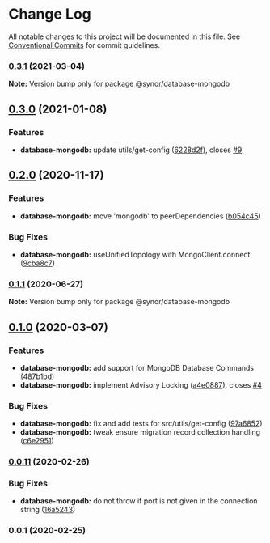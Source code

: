 # Change Log

All notable changes to this project will be documented in this file.
See [Conventional Commits](https://conventionalcommits.org) for commit guidelines.

### [0.3.1](https://github.com/Synor/synor/compare/@synor/database-mongodb@0.3.0...@synor/database-mongodb@0.3.1) (2021-03-04)

**Note:** Version bump only for package @synor/database-mongodb





## [0.3.0](https://github.com/Synor/synor/compare/@synor/database-mongodb@0.2.0...@synor/database-mongodb@0.3.0) (2021-01-08)


### Features

* **database-mongodb:** update utils/get-config ([6228d2f](https://github.com/Synor/synor/commit/6228d2f7185271fc603f695fc7c9c4def71c6886)), closes [#9](https://github.com/Synor/synor/issues/9)



## [0.2.0](https://github.com/Synor/synor/compare/@synor/database-mongodb@0.1.1...@synor/database-mongodb@0.2.0) (2020-11-17)


### Features

* **database-mongodb:** move 'mongodb' to peerDependencies ([b054c45](https://github.com/Synor/synor/commit/b054c45b7e3613296cefa45afbbbb9294ed3a741))


### Bug Fixes

* **database-mongodb:** useUnifiedTopology with MongoClient.connect ([9cba8c7](https://github.com/Synor/synor/commit/9cba8c7747bd6bf882731082d6772336ee568879))



### [0.1.1](https://github.com/Synor/synor/compare/@synor/database-mongodb@0.1.0...@synor/database-mongodb@0.1.1) (2020-06-27)

**Note:** Version bump only for package @synor/database-mongodb





## [0.1.0](https://github.com/Synor/synor/compare/@synor/database-mongodb@0.0.11...@synor/database-mongodb@0.1.0) (2020-03-07)


### Features

* **database-mongodb:** add support for MongoDB Database Commands ([487b1bd](https://github.com/Synor/synor/commit/487b1bd7936f41f2e6afc5356ad12564301d0890))
* **database-mongodb:** implement Advisory Locking ([a4e0887](https://github.com/Synor/synor/commit/a4e0887f200bc38c5d5e66d7e2b92757c8e2bd80)), closes [#4](https://github.com/Synor/database-mongodb/issues/4)

### Bug Fixes

* **database-mongodb:** fix and add tests for src/utils/get-config ([97a6852](https://github.com/Synor/synor/commit/97a68523d7a518d7b9205c80b8aefce983723d75))
* **database-mongodb:** tweak ensure migration record collection handling ([c6e2951](https://github.com/Synor/synor/commit/c6e2951ee061c3520936bbaf300fae42c070a149))



### [0.0.11](https://github.com/Synor/synor/compare/@synor/database-mongodb@0.0.1...@synor/database-mongodb@0.0.11) (2020-02-26)


### Bug Fixes

* **database-mongodb:** do not throw if port is not given in the connection string ([16a5243](https://github.com/Synor/synor/commit/16a52433b229624b031c7b48ebbc40e38c716901))



### 0.0.1 (2020-02-25)
